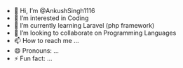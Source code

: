 - 👋 Hi, I’m @AnkushSingh1116
- 👀 I’m interested in Coding
- 🌱 I’m currently learning Laravel (php framework)
- 💞️ I’m looking to collaborate on Programming Languages 
- 📫 How to reach me ...
- 😄 Pronouns: ...
- ⚡ Fun fact: ...

<!---
AnkushSingh1116/AnkushSingh1116 is a ✨ special ✨ repository because its `README.md` (this file) appears on your GitHub profile.
You can click the Preview link to take a look at your changes.
--->
